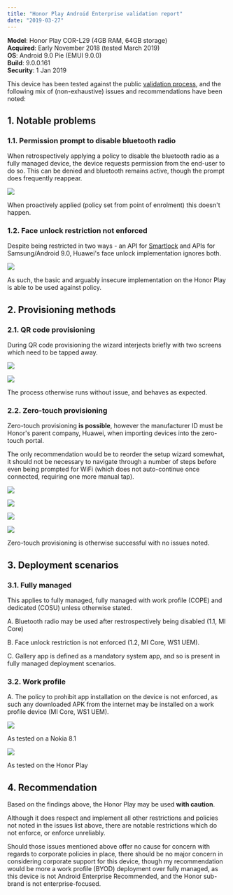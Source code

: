```yaml
---
title: "Honor Play Android Enterprise validation report"
date: "2019-03-27"
---
```


**Model**: Honor Play COR-L29 (4GB RAM, 64GB storage)  
**Acquired**: Early November 2018 (tested March 2019)  
**OS**: Android 9.0 Pie (EMUI 9.0.0)  
**Build**: 9.0.0.161  
**Security**: 1 Jan 2019

This device has been tested against the public [validation process](/docs/enterprise-mobility/android/android-enterprise-device-support/validation-process-and-information/), and the following mix of (non-exhaustive) issues and recommendations have been noted:

## 1\. Notable problems

### 1.1. Permission prompt to disable bluetooth radio

When retrospectively applying a policy to disable the bluetooth radio as a fully managed device, the device requests permission from the end-user to do so. This can be denied and bluetooth remains active, though the prompt does frequently reappear.

![](/wp-content/uploads/2019/03/Screenshot_20190326_225851_com.android.settings-e1553678642392.jpg)

When proactively applied (policy set from point of enrolment) this doesn't happen.

### 1.2. Face unlock restriction not enforced

Despite being restricted in two ways - an API for [Smartlock](/docs/enterprise-mobility/android/what-is-android-smartlock-and-why-should-it-be-disabled/) and APIs for Samsung/Android 9.0, Huawei's face unlock implementation ignores both.

![](/wp-content/uploads/2019/03/image-3.png)

As such, the basic and arguably insecure implementation on the Honor Play is able to be used against policy.

## 2\. Provisioning methods

### 2.1. QR code provisioning

During QR code provisioning the wizard interjects briefly with two screens which need to be tapped away.

![](/wp-content/uploads/2019/03/Screenshot_20190326_233941_com.huawei.hwstartupguide.jpg)

![](/wp-content/uploads/2019/03/Screenshot_20190326_233944_com.huawei.hwstartupguide.jpg)

The process otherwise runs without issue, and behaves as expected.

### 2.2. Zero-touch provisioning

Zero-touch provisioning **is possible**, however the manufacturer ID must be Honor's parent company, Huawei, when importing devices into the zero-touch portal.

The only recommendation would be to reorder the setup wizard somewhat, it should not be necessary to navigate through a number of steps before even being prompted for WiFi (which does not auto-continue once connected, requiring one more manual tap).

![](/wp-content/uploads/2019/03/Screenshot_20190326_233941_com.huawei.hwstartupguide.jpg)

![](/wp-content/uploads/2019/03/Screenshot_20190326_233944_com.huawei.hwstartupguide.jpg)

![](/wp-content/uploads/2019/03/Screenshot_20190327_095232_com.huawei.hidisk.jpg)

![](/wp-content/uploads/2019/03/Screenshot_20190327_095248_com.android.settings.jpg)

Zero-touch provisioning is otherwise successful with no issues noted.

## 3\. Deployment scenarios

### 3.1. Fully managed

This applies to fully managed, fully managed with work profile (COPE) and dedicated (COSU) unless otherwise stated.

A. Bluetooth radio may be used after restrospectively being disabled (1.1, MI Core)

B. Face unlock restriction is not enforced (1.2, MI Core, WS1 UEM).

C. Gallery app is defined as a mandatory system app, and so is present in fully managed deployment scenarios.

### 3.2. Work profile

A. The policy to prohibit app installation on the device is not enforced, as such any downloaded APK from the internet may be installed on a work profile device (MI Core, WS1 UEM).

![](/wp-content/uploads/2019/03/Screenshot_20190327-103031.png)

As tested on a Nokia 8.1

![](/wp-content/uploads/2019/03/honorcrop.jpg)

As tested on the Honor Play

## 4\. Recommendation

Based on the findings above, the Honor Play may be used **with caution**.

Although it does respect and implement all other restrictions and policies not noted in the issues list above, there are notable restrictions which do not enforce, or enforce unreliably.

Should those issues mentioned above offer no cause for concern with regards to corporate policies in place, there should be no major concern in considering corporate support for this device, though my recommendation would be more a work profile (BYOD) deployment over fully managed, as this device is not Android Enterprise Recommended, and the Honor sub-brand is not enterprise-focused.
